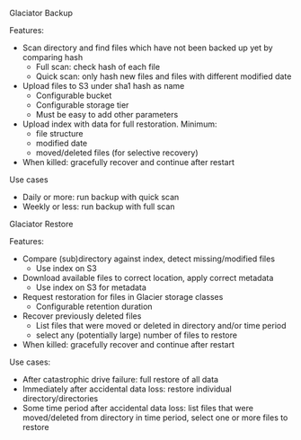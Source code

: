 Glaciator Backup

Features:
- Scan directory and find files which have not been backed up yet by comparing hash
    - Full scan: check hash of each file
    - Quick scan: only hash new files and files with different modified date
- Upload files to S3 under sha1 hash as name
    - Configurable bucket
    - Configurable storage tier
    - Must be easy to add other parameters
- Upload index with data for full restoration. Minimum:
    - file structure
    - modified date
    - moved/deleted files (for selective recovery)
- When killed: gracefully recover and continue after restart

Use cases
- Daily or more: run backup with quick scan
- Weekly or less: run backup with full scan




Glaciator Restore

Features:
- Compare (sub)directory against index, detect missing/modified files
    - Use index on S3
- Download available files to correct location, apply correct metadata
    - Use index on S3 for metadata
- Request restoration for files in Glacier storage classes
    - Configurable retention duration
- Recover previously deleted files
    - List files that were moved or deleted in directory and/or time period
    - select any (potentially large) number of files to restore
- When killed: gracefully recover and continue after restart

Use cases:
- After catastrophic drive failure: full restore of all data
- Immediately after accidental data loss: restore individual directory/directories
- Some time period after accidental data loss: list files that were moved/deleted from directory in time period, select one or more files to restore
